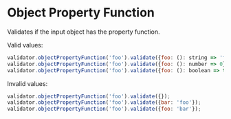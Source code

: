 # Object Property Function

Validates if the input object has the property function.

Valid values:

```js
validator.objectPropertyFunction('foo').validate({foo: (): string => 'foobar'});
validator.objectPropertyFunction('foo').validate({foo: (): number => 0});
validator.objectPropertyFunction('foo').validate({foo: (): boolean => true});
```

Invalid values:

```js
validator.objectPropertyFunction('foo').validate({});
validator.objectPropertyFunction('foo').validate({bar: 'foo'});
validator.objectPropertyFunction('foo').validate({foo: 'bar'});
```
